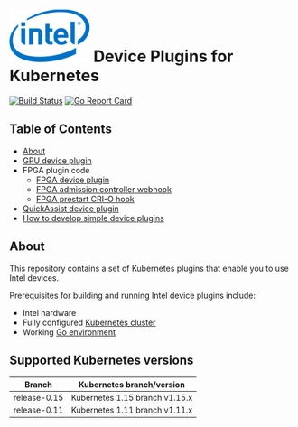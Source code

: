 # ![Intel Device Plugins for Kubernetes](.intel-logo.png) Device Plugins for Kubernetes
[![Build Status](https://travis-ci.org/intel/intel-device-plugins-for-kubernetes.svg?branch=master)](https://travis-ci.org/intel/intel-device-plugins-for-kubernetes)
[![Go Report Card](https://goreportcard.com/badge/github.com/intel/intel-device-plugins-for-kubernetes)](https://goreportcard.com/report/github.com/intel/intel-device-plugins-for-kubernetes)

## Table of Contents

- [About](#about)
- [GPU device plugin](cmd/gpu_plugin/README.md)
- FPGA plugin code
    - [FPGA device plugin](cmd/fpga_plugin/README.md)
    - [FPGA admission controller webhook](cmd/fpga_admissionwebhook/README.md)
    - [FPGA prestart CRI-O hook](cmd/fpga_crihook/README.md)
- [QuickAssist device plugin](cmd/qat_plugin/README.md)
- [How to develop simple device plugins](DEVEL.md)

## About

This repository contains a set of Kubernetes plugins that enable you to use
Intel devices.

Prerequisites for building and running Intel device plugins include:

- Intel hardware
- Fully configured [Kubernetes cluster]
- Working [Go environment]

## Supported Kubernetes versions

| Branch            | Kubernetes branch/version      |
|-------------------|--------------------------------|
| release-0.15      | Kubernetes 1.15 branch v1.15.x |
| release-0.11      | Kubernetes 1.11 branch v1.11.x |

[Go environment]: https://golang.org/doc/install
[Kubernetes cluster]: https://kubernetes.io/docs/setup/independent/create-cluster-kubeadm/
